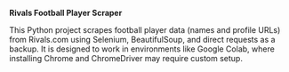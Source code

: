 __Rivals Football Player Scraper__

This Python project scrapes football player data (names and profile URLs) from Rivals.com using Selenium, BeautifulSoup, and direct requests as a backup. It is designed to work in environments like Google Colab, where installing Chrome and ChromeDriver may require custom setup.
